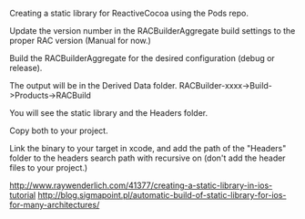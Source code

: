 Creating a static library for ReactiveCocoa using the Pods repo.

Update the version number in the RACBuilderAggregate build settings to the proper RAC version (Manual for now.)

Build the RACBuilderAggregate for the desired configuration (debug or release).

The output will be in the Derived Data folder. RACBuilder-xxxx->Build->Products->RACBuild

You will see the static library and the Headers folder.

Copy both to your project. 

Link the binary to your target in xcode, and add the path of the "Headers" folder to the headers search path with recursive on (don't add the header files to your project.)


http://www.raywenderlich.com/41377/creating-a-static-library-in-ios-tutorial
http://blog.sigmapoint.pl/automatic-build-of-static-library-for-ios-for-many-architectures/